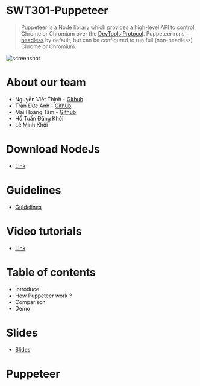 # SWT301-Puppeteer
> Puppeteer is a Node library which provides a high-level API to control Chrome or Chromium over the [DevTools Protocol](https://chromedevtools.github.io/devtools-protocol/). Puppeteer runs [headless](https://developer.chrome.com/blog/headless-chrome/) by default, but can be configured to run full (non-headless) Chrome or Chromium.

![screenshot](https://i.ibb.co/G2LHY08/puppeteer.png)

# About our team
- Nguyễn Viết Thịnh - [Github](https://github.com/kouuuuuuuuu)
- Trần Đức Anh - [Github](https://github.com/tranducanh433)
- Mai Hoàng Tâm - [Github](https://github.com/Hoangtammht)
- Hồ Tuấn Đăng Khôi
- Lê Minh Khôi

# Download NodeJs 
- [Link](https://nodejs.org/en/download/)

# Guidelines

- [Guidelines](https://docs.google.com/document/d/1Q7D9UrPkdCpooqS7fSbDf1xc8JvjOHQFKi0khYc5WoQ/edit?fbclid=IwAR38_vtTMcef65-N50CWi8cPSQA3dhgMmxnTO_zmidZfEb8ORduG7fpUE2E)

# Video tutorials

- [Link](https://drive.google.com/file/d/1K1rCL2aqg7tCgd3CEDE39o791qznPchH/)

# Table of contents
- Introduce
- How Puppeteer work ?
- Comparison 
- Demo

# Slides
- [Slides](https://docs.google.com/presentation/d/1utZmG6XDHDd9qozdQaeydPCOgvEenLWvY77Zuo6GDhc/edit#slide=id.gf658401715_0_29)

# Puppeteer
